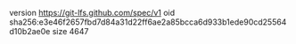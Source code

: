 version https://git-lfs.github.com/spec/v1
oid sha256:e3e46f2657fbd7d84a31d22ff6ae2a85bcca6d933b1ede90cd25564d10b2ae0e
size 4647
